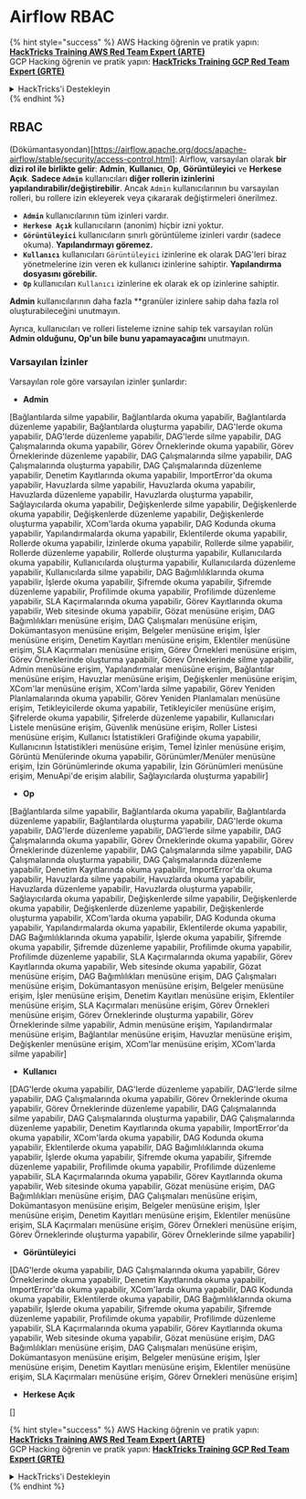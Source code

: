 # Airflow RBAC

{% hint style="success" %}
AWS Hacking öğrenin ve pratik yapın:<img src="../../.gitbook/assets/image (1) (1) (1).png" alt="" data-size="line">[**HackTricks Training AWS Red Team Expert (ARTE)**](https://training.hacktricks.xyz/courses/arte)<img src="../../.gitbook/assets/image (1) (1) (1).png" alt="" data-size="line">\
GCP Hacking öğrenin ve pratik yapın: <img src="../../.gitbook/assets/image (2).png" alt="" data-size="line">[**HackTricks Training GCP Red Team Expert (GRTE)**<img src="../../.gitbook/assets/image (2).png" alt="" data-size="line">](https://training.hacktricks.xyz/courses/grte)

<details>

<summary>HackTricks'i Destekleyin</summary>

* [**abonelik planlarını**](https://github.com/sponsors/carlospolop) kontrol edin!
* **💬 [**Discord grubuna**](https://discord.gg/hRep4RUj7f) veya [**telegram grubuna**](https://t.me/peass) katılın ya da **Twitter**'da **bizi takip edin** 🐦 [**@hacktricks\_live**](https://twitter.com/hacktricks_live)**.**
* **Hacking ipuçlarını paylaşmak için** [**HackTricks**](https://github.com/carlospolop/hacktricks) ve [**HackTricks Cloud**](https://github.com/carlospolop/hacktricks-cloud) github reposuna PR gönderin.

</details>
{% endhint %}

## RBAC

(Dökümantasyondan)\[https://airflow.apache.org/docs/apache-airflow/stable/security/access-control.html]: Airflow, varsayılan olarak **bir dizi rol ile birlikte gelir**: **Admin**, **Kullanıcı**, **Op**, **Görüntüleyici** ve **Herkese Açık**. **Sadece `Admin`** kullanıcıları **diğer rollerin izinlerini yapılandırabilir/değiştirebilir**. Ancak `Admin` kullanıcılarının bu varsayılan rolleri, bu rollere izin ekleyerek veya çıkararak değiştirmeleri önerilmez.

* **`Admin`** kullanıcılarının tüm izinleri vardır.
* **`Herkese Açık`** kullanıcıların (anonim) hiçbir izni yoktur.
* **`Görüntüleyici`** kullanıcıların sınırlı görüntüleme izinleri vardır (sadece okuma). **Yapılandırmayı göremez.**
* **`Kullanıcı`** kullanıcıları `Görüntüleyici` izinlerine ek olarak DAG'leri biraz yönetmelerine izin veren ek kullanıcı izinlerine sahiptir. **Yapılandırma dosyasını görebilir.**
* **`Op`** kullanıcıları `Kullanıcı` izinlerine ek olarak ek op izinlerine sahiptir.

**Admin** kullanıcılarının daha fazla **granüler izinlere sahip daha fazla rol oluşturabileceğini unutmayın. 

Ayrıca, kullanıcıları ve rolleri listeleme iznine sahip tek varsayılan rolün **Admin olduğunu, Op'un bile bunu yapamayacağını** unutmayın.

### Varsayılan İzinler

Varsayılan role göre varsayılan izinler şunlardır:

* **Admin**

\[Bağlantılarda silme yapabilir, Bağlantılarda okuma yapabilir, Bağlantılarda düzenleme yapabilir, Bağlantılarda oluşturma yapabilir, DAG'lerde okuma yapabilir, DAG'lerde düzenleme yapabilir, DAG'lerde silme yapabilir, DAG Çalışmalarında okuma yapabilir, Görev Örneklerinde okuma yapabilir, Görev Örneklerinde düzenleme yapabilir, DAG Çalışmalarında silme yapabilir, DAG Çalışmalarında oluşturma yapabilir, DAG Çalışmalarında düzenleme yapabilir, Denetim Kayıtlarında okuma yapabilir, ImportError'da okuma yapabilir, Havuzlarda silme yapabilir, Havuzlarda okuma yapabilir, Havuzlarda düzenleme yapabilir, Havuzlarda oluşturma yapabilir, Sağlayıcılarda okuma yapabilir, Değişkenlerde silme yapabilir, Değişkenlerde okuma yapabilir, Değişkenlerde düzenleme yapabilir, Değişkenlerde oluşturma yapabilir, XCom'larda okuma yapabilir, DAG Kodunda okuma yapabilir, Yapılandırmalarda okuma yapabilir, Eklentilerde okuma yapabilir, Rollerde okuma yapabilir, İzinlerde okuma yapabilir, Rollerde silme yapabilir, Rollerde düzenleme yapabilir, Rollerde oluşturma yapabilir, Kullanıcılarda okuma yapabilir, Kullanıcılarda oluşturma yapabilir, Kullanıcılarda düzenleme yapabilir, Kullanıcılarda silme yapabilir, DAG Bağımlılıklarında okuma yapabilir, İşlerde okuma yapabilir, Şifremde okuma yapabilir, Şifremde düzenleme yapabilir, Profilimde okuma yapabilir, Profilimde düzenleme yapabilir, SLA Kaçırmalarında okuma yapabilir, Görev Kayıtlarında okuma yapabilir, Web sitesinde okuma yapabilir, Gözat menüsüne erişim, DAG Bağımlılıkları menüsüne erişim, DAG Çalışmaları menüsüne erişim, Dokümantasyon menüsüne erişim, Belgeler menüsüne erişim, İşler menüsüne erişim, Denetim Kayıtları menüsüne erişim, Eklentiler menüsüne erişim, SLA Kaçırmaları menüsüne erişim, Görev Örnekleri menüsüne erişim, Görev Örneklerinde oluşturma yapabilir, Görev Örneklerinde silme yapabilir, Admin menüsüne erişim, Yapılandırmalar menüsüne erişim, Bağlantılar menüsüne erişim, Havuzlar menüsüne erişim, Değişkenler menüsüne erişim, XCom'lar menüsüne erişim, XCom'larda silme yapabilir, Görev Yeniden Planlamalarında okuma yapabilir, Görev Yeniden Planlamaları menüsüne erişim, Tetikleyicilerde okuma yapabilir, Tetikleyiciler menüsüne erişim, Şifrelerde okuma yapabilir, Şifrelerde düzenleme yapabilir, Kullanıcıları Listele menüsüne erişim, Güvenlik menüsüne erişim, Roller Listesi menüsüne erişim, Kullanıcı İstatistikleri Grafiğinde okuma yapabilir, Kullanıcının İstatistikleri menüsüne erişim, Temel İzinler menüsüne erişim, Görüntü Menülerinde okuma yapabilir, Görünümler/Menüler menüsüne erişim, İzin Görünümlerinde okuma yapabilir, İzin Görünümleri menüsüne erişim, MenuApi'de erişim alabilir, Sağlayıcılarda oluşturma yapabilir]

* **Op**

\[Bağlantılarda silme yapabilir, Bağlantılarda okuma yapabilir, Bağlantılarda düzenleme yapabilir, Bağlantılarda oluşturma yapabilir, DAG'lerde okuma yapabilir, DAG'lerde düzenleme yapabilir, DAG'lerde silme yapabilir, DAG Çalışmalarında okuma yapabilir, Görev Örneklerinde okuma yapabilir, Görev Örneklerinde düzenleme yapabilir, DAG Çalışmalarında silme yapabilir, DAG Çalışmalarında oluşturma yapabilir, DAG Çalışmalarında düzenleme yapabilir, Denetim Kayıtlarında okuma yapabilir, ImportError'da okuma yapabilir, Havuzlarda silme yapabilir, Havuzlarda okuma yapabilir, Havuzlarda düzenleme yapabilir, Havuzlarda oluşturma yapabilir, Sağlayıcılarda okuma yapabilir, Değişkenlerde silme yapabilir, Değişkenlerde okuma yapabilir, Değişkenlerde düzenleme yapabilir, Değişkenlerde oluşturma yapabilir, XCom'larda okuma yapabilir, DAG Kodunda okuma yapabilir, Yapılandırmalarda okuma yapabilir, Eklentilerde okuma yapabilir, DAG Bağımlılıklarında okuma yapabilir, İşlerde okuma yapabilir, Şifremde okuma yapabilir, Şifremde düzenleme yapabilir, Profilimde okuma yapabilir, Profilimde düzenleme yapabilir, SLA Kaçırmalarında okuma yapabilir, Görev Kayıtlarında okuma yapabilir, Web sitesinde okuma yapabilir, Gözat menüsüne erişim, DAG Bağımlılıkları menüsüne erişim, DAG Çalışmaları menüsüne erişim, Dokümantasyon menüsüne erişim, Belgeler menüsüne erişim, İşler menüsüne erişim, Denetim Kayıtları menüsüne erişim, Eklentiler menüsüne erişim, SLA Kaçırmaları menüsüne erişim, Görev Örnekleri menüsüne erişim, Görev Örneklerinde oluşturma yapabilir, Görev Örneklerinde silme yapabilir, Admin menüsüne erişim, Yapılandırmalar menüsüne erişim, Bağlantılar menüsüne erişim, Havuzlar menüsüne erişim, Değişkenler menüsüne erişim, XCom'lar menüsüne erişim, XCom'larda silme yapabilir]

* **Kullanıcı**

\[DAG'lerde okuma yapabilir, DAG'lerde düzenleme yapabilir, DAG'lerde silme yapabilir, DAG Çalışmalarında okuma yapabilir, Görev Örneklerinde okuma yapabilir, Görev Örneklerinde düzenleme yapabilir, DAG Çalışmalarında silme yapabilir, DAG Çalışmalarında oluşturma yapabilir, DAG Çalışmalarında düzenleme yapabilir, Denetim Kayıtlarında okuma yapabilir, ImportError'da okuma yapabilir, XCom'larda okuma yapabilir, DAG Kodunda okuma yapabilir, Eklentilerde okuma yapabilir, DAG Bağımlılıklarında okuma yapabilir, İşlerde okuma yapabilir, Şifremde okuma yapabilir, Şifremde düzenleme yapabilir, Profilimde okuma yapabilir, Profilimde düzenleme yapabilir, SLA Kaçırmalarında okuma yapabilir, Görev Kayıtlarında okuma yapabilir, Web sitesinde okuma yapabilir, Gözat menüsüne erişim, DAG Bağımlılıkları menüsüne erişim, DAG Çalışmaları menüsüne erişim, Dokümantasyon menüsüne erişim, Belgeler menüsüne erişim, İşler menüsüne erişim, Denetim Kayıtları menüsüne erişim, Eklentiler menüsüne erişim, SLA Kaçırmaları menüsüne erişim, Görev Örnekleri menüsüne erişim, Görev Örneklerinde oluşturma yapabilir, Görev Örneklerinde silme yapabilir]

* **Görüntüleyici**

\[DAG'lerde okuma yapabilir, DAG Çalışmalarında okuma yapabilir, Görev Örneklerinde okuma yapabilir, Denetim Kayıtlarında okuma yapabilir, ImportError'da okuma yapabilir, XCom'larda okuma yapabilir, DAG Kodunda okuma yapabilir, Eklentilerde okuma yapabilir, DAG Bağımlılıklarında okuma yapabilir, İşlerde okuma yapabilir, Şifremde okuma yapabilir, Şifremde düzenleme yapabilir, Profilimde okuma yapabilir, Profilimde düzenleme yapabilir, SLA Kaçırmalarında okuma yapabilir, Görev Kayıtlarında okuma yapabilir, Web sitesinde okuma yapabilir, Gözat menüsüne erişim, DAG Bağımlılıkları menüsüne erişim, DAG Çalışmaları menüsüne erişim, Dokümantasyon menüsüne erişim, Belgeler menüsüne erişim, İşler menüsüne erişim, Denetim Kayıtları menüsüne erişim, Eklentiler menüsüne erişim, SLA Kaçırmaları menüsüne erişim, Görev Örnekleri menüsüne erişim]

* **Herkese Açık**

\[]

{% hint style="success" %}
AWS Hacking öğrenin ve pratik yapın:<img src="../../.gitbook/assets/image (1) (1) (1).png" alt="" data-size="line">[**HackTricks Training AWS Red Team Expert (ARTE)**](https://training.hacktricks.xyz/courses/arte)<img src="../../.gitbook/assets/image (1) (1) (1).png" alt="" data-size="line">\
GCP Hacking öğrenin ve pratik yapın: <img src="../../.gitbook/assets/image (2).png" alt="" data-size="line">[**HackTricks Training GCP Red Team Expert (GRTE)**<img src="../../.gitbook/assets/image (2).png" alt="" data-size="line">](https://training.hacktricks.xyz/courses/grte)

<details>

<summary>HackTricks'i Destekleyin</summary>

* [**abonelik planlarını**](https://github.com/sponsors/carlospolop) kontrol edin!
* **💬 [**Discord grubuna**](https://discord.gg/hRep4RUj7f) veya [**telegram grubuna**](https://t.me/peass) katılın ya da **Twitter**'da **bizi takip edin** 🐦 [**@hacktricks\_live**](https://twitter.com/hacktricks_live)**.**
* **Hacking ipuçlarını paylaşmak için** [**HackTricks**](https://github.com/carlospolop/hacktricks) ve [**HackTricks Cloud**](https://github.com/carlospolop/hacktricks-cloud) github reposuna PR gönderin.

</details>
{% endhint %}
